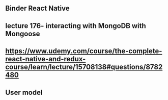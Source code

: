 ## Binder React Native

## lecture 176- interacting with MongoDB with Mongoose

## https://www.udemy.com/course/the-complete-react-native-and-redux-course/learn/lecture/15708138#questions/8782480

## User model
